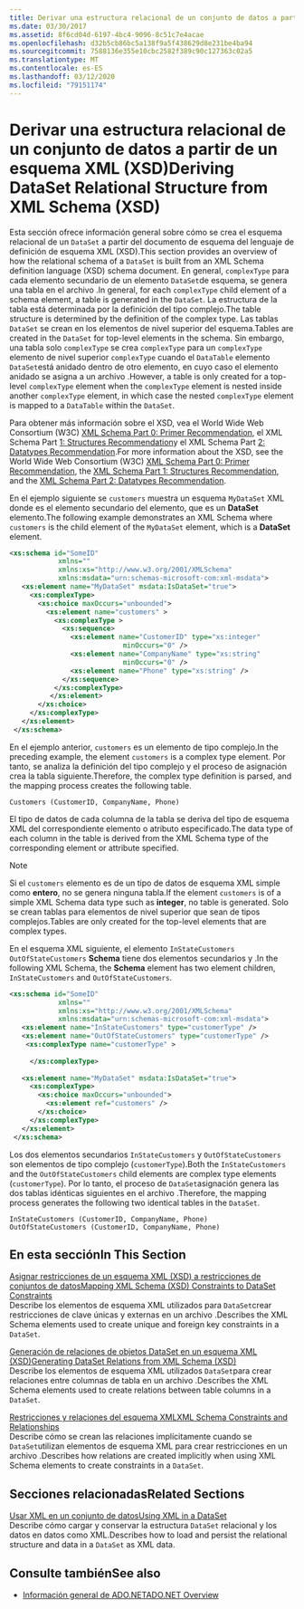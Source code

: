 ```yaml
---
title: Derivar una estructura relacional de un conjunto de datos a partir de un esquema XML (XSD)
ms.date: 03/30/2017
ms.assetid: 8f6cd04d-6197-4bc4-9096-8c51c7e4acae
ms.openlocfilehash: d32b5cb86bc5a138f9a5f438629d8e231be4ba94
ms.sourcegitcommit: 7588136e355e10cbc2582f389c90c127363c02a5
ms.translationtype: MT
ms.contentlocale: es-ES
ms.lasthandoff: 03/12/2020
ms.locfileid: "79151174"
---
```

# <a name="deriving-dataset-relational-structure-from-xml-schema-xsd"></a><span data-ttu-id="6efb7-102">Derivar una estructura relacional de un conjunto de datos a partir de un esquema XML (XSD)</span><span class="sxs-lookup"><span data-stu-id="6efb7-102">Deriving DataSet Relational Structure from XML Schema (XSD)</span></span>
<span data-ttu-id="6efb7-103">Esta sección ofrece información general sobre cómo se crea el esquema relacional de un `DataSet` a partir del documento de esquema del lenguaje de definición de esquema XML (XSD).</span><span class="sxs-lookup"><span data-stu-id="6efb7-103">This section provides an overview of how the relational schema of a `DataSet` is built from an XML Schema definition language (XSD) schema document.</span></span> <span data-ttu-id="6efb7-104">En general, `complexType` para cada elemento secundario de un elemento `DataSet`de esquema, se genera una tabla en el archivo .</span><span class="sxs-lookup"><span data-stu-id="6efb7-104">In general, for each `complexType` child element of a schema element, a table is generated in the `DataSet`.</span></span> <span data-ttu-id="6efb7-105">La estructura de la tabla está determinada por la definición del tipo complejo.</span><span class="sxs-lookup"><span data-stu-id="6efb7-105">The table structure is determined by the definition of the complex type.</span></span> <span data-ttu-id="6efb7-106">Las tablas `DataSet` se crean en los elementos de nivel superior del esquema.</span><span class="sxs-lookup"><span data-stu-id="6efb7-106">Tables are created in the `DataSet` for top-level elements in the schema.</span></span> <span data-ttu-id="6efb7-107">Sin embargo, una tabla solo `complexType` se crea `complexType` para un `complexType` elemento de nivel superior `complexType` cuando el `DataTable` elemento `DataSet`está anidado dentro de otro elemento, en cuyo caso el elemento anidado se asigna a un archivo .</span><span class="sxs-lookup"><span data-stu-id="6efb7-107">However, a table is only created for a top-level `complexType` element when the `complexType` element is nested inside another `complexType` element, in which case the nested `complexType` element is mapped to a `DataTable` within the `DataSet`.</span></span>  
  
 <span data-ttu-id="6efb7-108">Para obtener más información sobre el XSD, vea el World Wide Web Consortium (W3C) [XML Schema Part 0: Primer Recommendation](https://www.w3.org/TR/xmlschema-0/), el XML Schema Part [1: Structures Recommendation](https://www.w3.org/TR/xmlschema-1/)y el XML Schema Part [2: Datatypes Recommendation](https://www.w3.org/TR/xmlschema-2/).</span><span class="sxs-lookup"><span data-stu-id="6efb7-108">For more information about the XSD, see the World Wide Web Consortium (W3C) [XML Schema Part 0: Primer Recommendation](https://www.w3.org/TR/xmlschema-0/), the [XML Schema Part 1: Structures Recommendation](https://www.w3.org/TR/xmlschema-1/), and the [XML Schema Part 2: Datatypes Recommendation](https://www.w3.org/TR/xmlschema-2/).</span></span>  
  
 <span data-ttu-id="6efb7-109">En el ejemplo siguiente se `customers` muestra un esquema `MyDataSet` XML donde es el elemento secundario del elemento, que es un **DataSet** elemento.</span><span class="sxs-lookup"><span data-stu-id="6efb7-109">The following example demonstrates an XML Schema where `customers` is the child element of the `MyDataSet` element, which is a **DataSet** element.</span></span>  
  
```xml  
<xs:schema id="SomeID"
            xmlns=""
            xmlns:xs="http://www.w3.org/2001/XMLSchema"
            xmlns:msdata="urn:schemas-microsoft-com:xml-msdata">  
   <xs:element name="MyDataSet" msdata:IsDataSet="true">  
     <xs:complexType>  
       <xs:choice maxOccurs="unbounded">  
         <xs:element name="customers" >
           <xs:complexType >  
             <xs:sequence>  
               <xs:element name="CustomerID" type="xs:integer"
                            minOccurs="0" />  
               <xs:element name="CompanyName" type="xs:string"
                            minOccurs="0" />  
               <xs:element name="Phone" type="xs:string" />  
             </xs:sequence>  
           </xs:complexType>  
          </xs:element>  
       </xs:choice>  
     </xs:complexType>  
   </xs:element>  
 </xs:schema>  
```  
  
 <span data-ttu-id="6efb7-110">En el ejemplo anterior, `customers` es un elemento de tipo complejo.</span><span class="sxs-lookup"><span data-stu-id="6efb7-110">In the preceding example, the element `customers` is a complex type element.</span></span> <span data-ttu-id="6efb7-111">Por tanto, se analiza la definición del tipo complejo y el proceso de asignación crea la tabla siguiente.</span><span class="sxs-lookup"><span data-stu-id="6efb7-111">Therefore, the complex type definition is parsed, and the mapping process creates the following table.</span></span>  
  
```text  
Customers (CustomerID, CompanyName, Phone)  
```  
  
 <span data-ttu-id="6efb7-112">El tipo de datos de cada columna de la tabla se deriva del tipo de esquema XML del correspondiente elemento o atributo especificado.</span><span class="sxs-lookup"><span data-stu-id="6efb7-112">The data type of each column in the table is derived from the XML Schema type of the corresponding element or attribute specified.</span></span>  
  
> [!NOTE]
> <span data-ttu-id="6efb7-113">Si el `customers` elemento es de un tipo de datos de esquema XML simple como **entero**, no se genera ninguna tabla.</span><span class="sxs-lookup"><span data-stu-id="6efb7-113">If the element `customers` is of a simple XML Schema data type such as **integer**, no table is generated.</span></span> <span data-ttu-id="6efb7-114">Solo se crean tablas para elementos de nivel superior que sean de tipos complejos.</span><span class="sxs-lookup"><span data-stu-id="6efb7-114">Tables are only created for the top-level elements that are complex types.</span></span>  
  
 <span data-ttu-id="6efb7-115">En el esquema XML siguiente, el elemento `InStateCustomers` `OutOfStateCustomers` **Schema** tiene dos elementos secundarios y .</span><span class="sxs-lookup"><span data-stu-id="6efb7-115">In the following XML Schema, the **Schema** element has two element children, `InStateCustomers` and `OutOfStateCustomers`.</span></span>  
  
```xml  
<xs:schema id="SomeID"
            xmlns=""
            xmlns:xs="http://www.w3.org/2001/XMLSchema"
            xmlns:msdata="urn:schemas-microsoft-com:xml-msdata">  
   <xs:element name="InStateCustomers" type="customerType" />  
   <xs:element name="OutOfStateCustomers" type="customerType" />  
    <xs:complexType name="customerType" >  
  
     </xs:complexType>  
  
   <xs:element name="MyDataSet" msdata:IsDataSet="true">  
     <xs:complexType>  
       <xs:choice maxOccurs="unbounded">  
         <xs:element ref="customers" />  
       </xs:choice>  
     </xs:complexType>  
   </xs:element>  
 </xs:schema>  
```  
  
 <span data-ttu-id="6efb7-116">Los dos elementos secundarios `InStateCustomers` y `OutOfStateCustomers` son elementos de tipo complejo (`customerType`).</span><span class="sxs-lookup"><span data-stu-id="6efb7-116">Both the `InStateCustomers` and the `OutOfStateCustomers` child elements are complex type elements (`customerType`).</span></span> <span data-ttu-id="6efb7-117">Por lo tanto, el proceso de `DataSet`asignación genera las dos tablas idénticas siguientes en el archivo .</span><span class="sxs-lookup"><span data-stu-id="6efb7-117">Therefore, the mapping process generates the following two identical tables in the `DataSet`.</span></span>  
  
```text  
InStateCustomers (CustomerID, CompanyName, Phone)  
OutOfStateCustomers (CustomerID, CompanyName, Phone)  
```  
  
## <a name="in-this-section"></a><span data-ttu-id="6efb7-118">En esta sección</span><span class="sxs-lookup"><span data-stu-id="6efb7-118">In This Section</span></span>  
 [<span data-ttu-id="6efb7-119">Asignar restricciones de un esquema XML (XSD) a restricciones de conjuntos de datos</span><span class="sxs-lookup"><span data-stu-id="6efb7-119">Mapping XML Schema (XSD) Constraints to DataSet Constraints</span></span>](mapping-xml-schema-xsd-constraints-to-dataset-constraints.md)  
 <span data-ttu-id="6efb7-120">Describe los elementos de esquema XML utilizados para `DataSet`crear restricciones de clave únicas y externas en un archivo .</span><span class="sxs-lookup"><span data-stu-id="6efb7-120">Describes the XML Schema elements used to create unique and foreign key constraints in a `DataSet`.</span></span>  
  
 [<span data-ttu-id="6efb7-121">Generación de relaciones de objetos DataSet en un esquema XML (XSD)</span><span class="sxs-lookup"><span data-stu-id="6efb7-121">Generating DataSet Relations from XML Schema (XSD)</span></span>](generating-dataset-relations-from-xml-schema-xsd.md)  
 <span data-ttu-id="6efb7-122">Describe los elementos de esquema XML utilizados `DataSet`para crear relaciones entre columnas de tabla en un archivo .</span><span class="sxs-lookup"><span data-stu-id="6efb7-122">Describes the XML Schema elements used to create relations between table columns in a `DataSet`.</span></span>  
  
 [<span data-ttu-id="6efb7-123">Restricciones y relaciones del esquema XML</span><span class="sxs-lookup"><span data-stu-id="6efb7-123">XML Schema Constraints and Relationships</span></span>](xml-schema-constraints-and-relationships.md)  
 <span data-ttu-id="6efb7-124">Describe cómo se crean las relaciones implícitamente cuando se `DataSet`utilizan elementos de esquema XML para crear restricciones en un archivo .</span><span class="sxs-lookup"><span data-stu-id="6efb7-124">Describes how relations are created implicitly when using XML Schema elements to create constraints in a `DataSet`.</span></span>  
  
## <a name="related-sections"></a><span data-ttu-id="6efb7-125">Secciones relacionadas</span><span class="sxs-lookup"><span data-stu-id="6efb7-125">Related Sections</span></span>  
 [<span data-ttu-id="6efb7-126">Usar XML en un conjunto de datos</span><span class="sxs-lookup"><span data-stu-id="6efb7-126">Using XML in a DataSet</span></span>](using-xml-in-a-dataset.md)  
 <span data-ttu-id="6efb7-127">Describe cómo cargar y conservar la estructura `DataSet` relacional y los datos en datos como XML.</span><span class="sxs-lookup"><span data-stu-id="6efb7-127">Describes how to load and persist the relational structure and data in a `DataSet` as XML data.</span></span>  
  
## <a name="see-also"></a><span data-ttu-id="6efb7-128">Consulte también</span><span class="sxs-lookup"><span data-stu-id="6efb7-128">See also</span></span>

- [<span data-ttu-id="6efb7-129">Información general de ADO.NET</span><span class="sxs-lookup"><span data-stu-id="6efb7-129">ADO.NET Overview</span></span>](../ado-net-overview.md)
